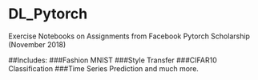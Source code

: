 # DL_Pytorch
Exercise Notebooks on Assignments from Facebook Pytorch Scholarship (November 2018)

##Includes:
###Fashion MNIST 
###Style Transfer
###CIFAR10 Classification
###Time Series Prediction and much more.

